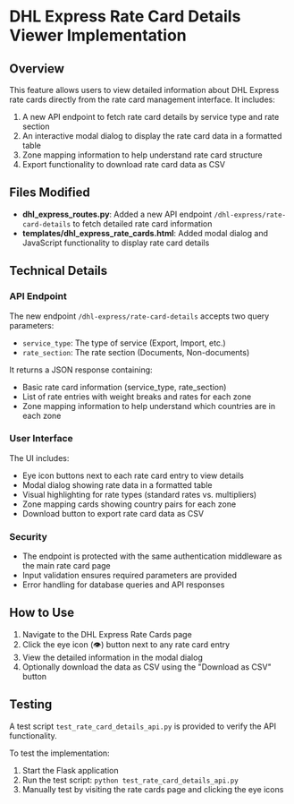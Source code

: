 # DHL Express Rate Card Details Viewer Implementation

## Overview

This feature allows users to view detailed information about DHL Express rate cards directly from the rate card management interface. It includes:

1. A new API endpoint to fetch rate card details by service type and rate section
2. An interactive modal dialog to display the rate card data in a formatted table
3. Zone mapping information to help understand rate card structure
4. Export functionality to download rate card data as CSV

## Files Modified

- **dhl_express_routes.py**: Added a new API endpoint `/dhl-express/rate-card-details` to fetch detailed rate card information
- **templates/dhl_express_rate_cards.html**: Added modal dialog and JavaScript functionality to display rate card details

## Technical Details

### API Endpoint

The new endpoint `/dhl-express/rate-card-details` accepts two query parameters:
- `service_type`: The type of service (Export, Import, etc.)
- `rate_section`: The rate section (Documents, Non-documents)

It returns a JSON response containing:
- Basic rate card information (service_type, rate_section)
- List of rate entries with weight breaks and rates for each zone
- Zone mapping information to help understand which countries are in each zone

### User Interface

The UI includes:
- Eye icon buttons next to each rate card entry to view details
- Modal dialog showing rate data in a formatted table
- Visual highlighting for rate types (standard rates vs. multipliers)
- Zone mapping cards showing country pairs for each zone
- Download button to export rate card data as CSV

### Security

- The endpoint is protected with the same authentication middleware as the main rate card page
- Input validation ensures required parameters are provided
- Error handling for database queries and API responses

## How to Use

1. Navigate to the DHL Express Rate Cards page
2. Click the eye icon (👁️) button next to any rate card entry
3. View the detailed information in the modal dialog
4. Optionally download the data as CSV using the "Download as CSV" button

## Testing

A test script `test_rate_card_details_api.py` is provided to verify the API functionality.

To test the implementation:
1. Start the Flask application
2. Run the test script: `python test_rate_card_details_api.py`
3. Manually test by visiting the rate cards page and clicking the eye icons
